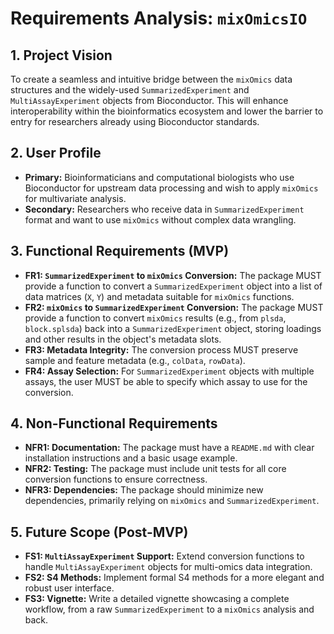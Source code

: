 # Requirements Analysis: `mixOmicsIO`

## 1. Project Vision

To create a seamless and intuitive bridge between the `mixOmics` data structures and the widely-used `SummarizedExperiment` and `MultiAssayExperiment` objects from Bioconductor. This will enhance interoperability within the bioinformatics ecosystem and lower the barrier to entry for researchers already using Bioconductor standards.

## 2. User Profile

- **Primary:** Bioinformaticians and computational biologists who use Bioconductor for upstream data processing and wish to apply `mixOmics` for multivariate analysis.
- **Secondary:** Researchers who receive data in `SummarizedExperiment` format and want to use `mixOmics` without complex data wrangling.

## 3. Functional Requirements (MVP)

- **FR1: `SummarizedExperiment` to `mixOmics` Conversion:** The package MUST provide a function to convert a `SummarizedExperiment` object into a list of data matrices (`X`, `Y`) and metadata suitable for `mixOmics` functions.
- **FR2: `mixOmics` to `SummarizedExperiment` Conversion:** The package MUST provide a function to convert `mixOmics` results (e.g., from `plsda`, `block.splsda`) back into a `SummarizedExperiment` object, storing loadings and other results in the object's metadata slots.
- **FR3: Metadata Integrity:** The conversion process MUST preserve sample and feature metadata (e.g., `colData`, `rowData`).
- **FR4: Assay Selection:** For `SummarizedExperiment` objects with multiple assays, the user MUST be able to specify which assay to use for the conversion.

## 4. Non-Functional Requirements

- **NFR1: Documentation:** The package must have a `README.md` with clear installation instructions and a basic usage example.
- **NFR2: Testing:** The package must include unit tests for all core conversion functions to ensure correctness.
- **NFR3: Dependencies:** The package should minimize new dependencies, primarily relying on `mixOmics` and `SummarizedExperiment`.

## 5. Future Scope (Post-MVP)

- **FS1: `MultiAssayExperiment` Support:** Extend conversion functions to handle `MultiAssayExperiment` objects for multi-omics data integration.
- **FS2: S4 Methods:** Implement formal S4 methods for a more elegant and robust user interface.
- **FS3: Vignette:** Write a detailed vignette showcasing a complete workflow, from a raw `SummarizedExperiment` to a `mixOmics` analysis and back.
